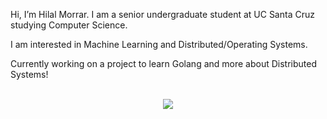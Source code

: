 Hi, I’m Hilal Morrar. I am a senior undergraduate student at UC Santa Cruz studying Computer Science. 

I am interested in Machine Learning and Distributed/Operating Systems.

Currently working on a project to learn Golang and more about Distributed Systems!

<p align="center">
  <br>
  <img src="https://github-readme-stats.vercel.app/api/top-langs/?username=hamorrar&langs_count=10&theme=dark">
</p>
